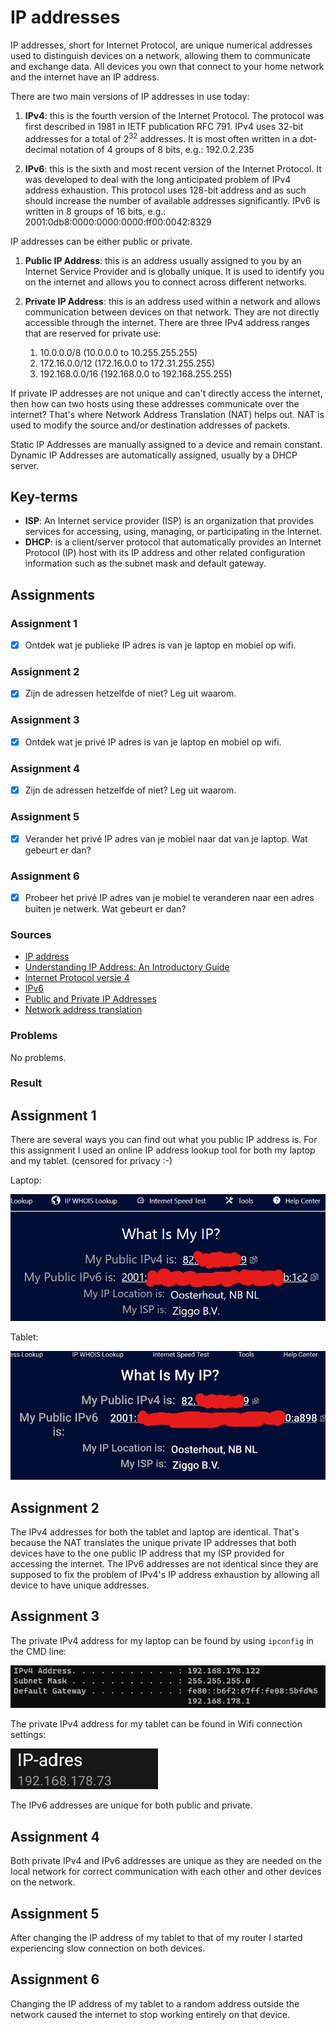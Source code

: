 # IP addresses

IP addresses, short for Internet Protocol, are unique numerical addresses used to distinguish devices on a network, allowing them to communicate and exchange data. All devices you own that connect to your home network and the internet have an IP address.

There are two main versions of IP addresses in use today:

1. **IPv4**: this is the fourth version of the Internet Protocol. The protocol was first described in 1981 in IETF publication RFC 791. IPv4 uses 32-bit addresses for a total of 2<sup>32</sup> addresses. It is most often written in a dot-decimal notation of 4 groups of 8 bits, e.g.: 192.0.2.235

2. **IPv6**: this is the sixth and most recent version of the Internet Protocol. It was developed to deal with the long anticipated problem of IPv4 address exhaustion. This protocol uses 128-bit address and as such should increase the number of available addresses significantly. IPv6 is written in 8 groups of 16 bits, e.g.: 2001:0db8:0000:0000:0000:ff00:0042:8329

IP addresses can be either public or private.

1. **Public IP Address**: this is an address usually assigned to you by an Internet Service Provider and is globally unique. It is used to identify you on the internet and allows you to connect across different networks.

2. **Private IP Address**: this is an address used within a network and allows communication between devices on that network. They are not directly accessible through the internet. There are three IPv4 address ranges that are reserved for private use:

	1. 10.0.0.0/8 (10.0.0.0 to 10.255.255.255)
	2. 172.16.0.0/12 (172.16.0.0 to 172.31.255.255)
	3. 192.168.0.0/16 (192.168.0.0 to 192.168.255.255)

If private IP addresses are not unique and can't directly access the internet, then how can two hosts using these addresses communicate over the internet? That's where Network Address Translation (NAT) helps out. NAT is used to modify the source and/or destination addresses of packets.

Static IP Addresses are manually assigned to a device and remain constant. Dynamic IP Addresses are automatically assigned, usually by a DHCP server.

## Key-terms
- **ISP**: An Internet service provider (ISP) is an organization that provides services for accessing, using, managing, or participating in the Internet.
- **DHCP**: is a client/server protocol that automatically provides an Internet Protocol (IP) host with its IP address and other related configuration information such as the subnet mask and default gateway.

## Assignments

### Assignment 1
- [x] Ontdek wat je publieke IP adres is van je laptop en mobiel op wifi.

### Assignment 2
- [x] Zijn de adressen hetzelfde of niet? Leg uit waarom.

### Assignment 3
- [x] Ontdek wat je privé IP adres is van je laptop en mobiel op wifi.

### Assignment 4
- [x] Zijn de adressen hetzelfde of niet? Leg uit waarom.

### Assignment 5
- [x] Verander het privé IP adres van je mobiel naar dat van je laptop. Wat gebeurt er dan?

### Assignment 6
- [x] Probeer het privé IP adres van je mobiel te veranderen naar een adres buiten je netwerk. Wat gebeurt er dan?

### Sources
- [IP address](https://www.javatpoint.com/ip-address)
- [Understanding IP Address: An Introductory Guide](https://geekflare.com/understanding-ip-address/)
- [Internet Protocol versie 4](https://nl.wikipedia.org/wiki/Internet_Protocol_versie_4)
- [IPv6](https://en.wikipedia.org/wiki/IPv6)
- [Public and Private IP Addresses](https://www.scaler.com/topics/computer-network/public-and-private-ip-address/)
- [Network address translation](https://en.wikipedia.org/wiki/Network_address_translation)

### Problems
No problems.

### Result

## Assignment 1

There are several ways you can find out what you public IP address is. For this assignment I used an online IP address lookup tool for both my laptop and my tablet. (censored for privacy :-)

Laptop:

![Wireshark](../00_includes/week_02_images/screen7_laptop.png)

Tablet:

![Wireshark](../00_includes/week_02_images/screen7_tablet.png)

## Assignment 2

The IPv4 addresses for both the tablet and laptop are identical. That's because the NAT translates the unique private IP addresses that both devices have to the one public IP address that my ISP provided for accessing the internet. The IPv6 addresses are not identical since they are supposed to fix the problem of IPv4's IP address exhaustion by allowing all device to have unique addresses.

## Assignment 3

The private IPv4 address for my laptop can be found by using `ipconfig` in the CMD line:

![Wireshark](../00_includes/week_02_images/screen8_laptop.png)

The private IPv4 address for my tablet can be found in Wifi connection settings:

![Wireshark](../00_includes/week_02_images/screen8_tablet.png)

The IPv6 addresses are unique for both public and private.

## Assignment 4

Both private IPv4 and IPv6 addresses are unique as they are needed on the local network for correct communication with each other and other devices on the network.

## Assignment 5

After changing the IP address of my tablet to that of my router I started experiencing slow connection on both devices.

## Assignment 6

Changing the IP address of my tablet to a random address outside the network caused the internet to stop working entirely on that device.